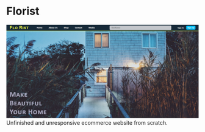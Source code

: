 # Florist
![landing page website](/img/capture0.jpg "landing page")
Unfinished and unresponsive ecommerce website from scratch.
